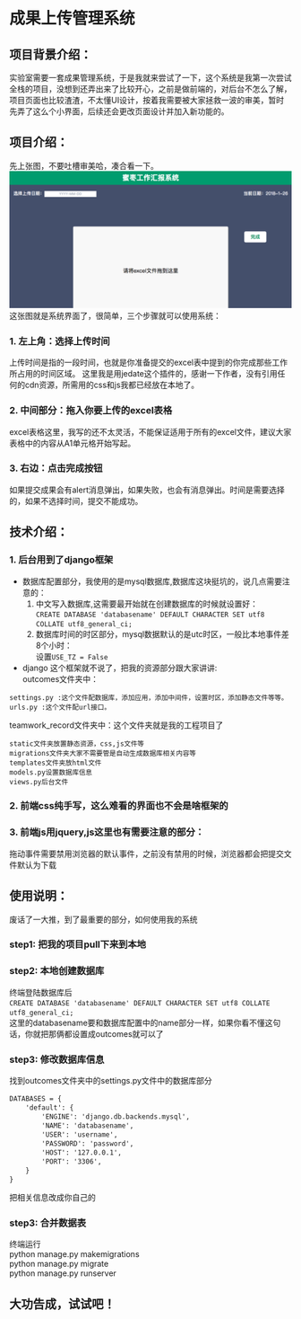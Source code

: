 # 成果上传管理系统

## 项目背景介绍：

实验室需要一套成果管理系统，于是我就来尝试了一下，这个系统是我第一次尝试全栈的项目，没想到还弄出来了比较开心，之前是做前端的，对后台不怎么了解，项目页面也比较渣渣，不太懂UI设计，按着我需要被大家拯救一波的审美，暂时先弄了这么个小界面，后续还会更改页面设计并加入新功能的。

## 项目介绍：

先上张图，不要吐槽审美哈，凑合看一下。
![你的网去找小青蛙了](https://github.com/hmmoshang/outcomes/blob/master/teamwork_record/static/pic.jpg)
这张图就是系统界面了，很简单，三个步骤就可以使用系统：

### 1. 左上角：选择上传时间

上传时间是指的一段时间，也就是你准备提交的excel表中提到的你完成那些工作所占用的时间区域。
这里我是用jedate这个插件的，感谢一下作者，没有引用任何的cdn资源，所需用的css和js我都已经放在本地了。

### 2. 中间部分：拖入你要上传的excel表格
excel表格这里，我写的还不太灵活，不能保证适用于所有的excel文件，建议大家表格中的内容从A1单元格开始写起。

### 3. 右边：点击完成按钮
如果提交成果会有alert消息弹出，如果失败，也会有消息弹出。时间是需要选择的，如果不选择时间，提交不能成功。

## 技术介绍：

### 1. 后台用到了django框架
- 数据库配置部分，我使用的是mysql数据库,数据库这块挺坑的，说几点需要注意的：
  1. 中文写入数据库,这需要最开始就在创建数据库的时候就设置好：  
  `CREATE DATABASE 'databasename' DEFAULT CHARACTER SET utf8 COLLATE utf8_general_ci;`
  2. 数据库时间的时区部分，mysql数据默认的是utc时区，一般比本地事件差8个小时：  
  设置`USE_TZ = False`
- django 这个框架就不说了，把我的资源部分跟大家讲讲:  
 outcomes文件夹中：
```
settings.py :这个文件配数据库，添加应用，添加中间件，设置时区，添加静态文件等等。
urls.py :这个文件配url接口。
```  
  teamwork_record文件夹中：这个文件夹就是我的工程项目了
```
static文件夹放置静态资源，css,js文件等
migrations文件夹大家不需要管是自动生成数据库相关内容等
templates文件夹放html文件
models.py设置数据库信息
views.py后台文件   
```
### 2. 前端css纯手写，这么难看的界面也不会是啥框架的
### 3. 前端js用jquery,js这里也有需要注意的部分：
拖动事件需要禁用浏览器的默认事件，之前没有禁用的时候，浏览器都会把提交文件默认为下载
## 使用说明：
废话了一大推，到了最重要的部分，如何使用我的系统
### step1: 把我的项目pull下来到本地
### step2: 本地创建数据库
终端登陆数据库后  
`CREATE DATABASE 'databasename' DEFAULT CHARACTER SET utf8 COLLATE utf8_general_ci;`  
这里的databasename要和数据库配置中的name部分一样，如果你看不懂这句话，你就把那俩都设置成outcomes就可以了
### step3: 修改数据库信息
找到outcomes文件夹中的settings.py文件中的数据库部分
```
DATABASES = {
    'default': {
        'ENGINE': 'django.db.backends.mysql',
        'NAME': 'databasename',
        'USER': 'username',
        'PASSWORD': 'password',
        'HOST': '127.0.0.1',
        'PORT': '3306',
    }
}
```
把相关信息改成你自己的
### step3: 合并数据表
终端运行  
python manage.py makemigrations  
python manage.py migrate  
python manage.py runserver
## 大功告成，试试吧！


